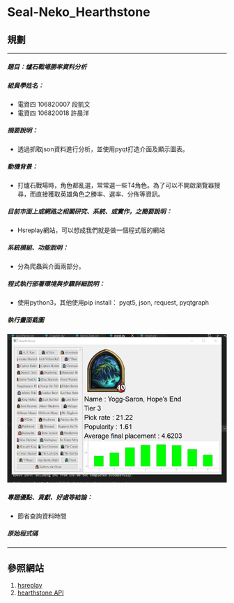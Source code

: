 # Seal-Neko_Hearthstone
## 規劃
--------
##### 題目：爐石戰場勝率資料分析
##### 組員學姓名：
 - 電資四 106820007 段凱文 
 - 電資四 106820018 許晨洋
##### 摘要說明：
 - 透過抓取json資料進行分析，並使用pyqt打造介面及顯示圖表。
#####  動機背景：
 - 打爐石戰場時，角色都亂選，常常選一些T4角色。為了可以不開啟瀏覽器搜尋，而直接獲取英雄角色之勝率、選率、分佈等資訊。
##### 目前市面上或網路之相關研究、系統、或實作，之簡要說明：
 - Hsreplay網站，可以想成我們就是做一個程式版的網站
##### 系統模組、功能說明：
 - 分為爬蟲與介面兩部分。
##### 程式執行部署環境與步驟詳細說明：
 - 使用python3，其他使用pip install： pyqt5, json, request, pyqtgraph
##### 執行畫面截圖
![demo](./hs/demo.png)
##### 專題優點、貢獻、好處等結論：
 - 節省查詢資料時間
##### 原始程式碼
--------
## 參照網站

 1. [hsreplay](https://hsreplay.net/battlegrounds/heroes/)
 2. [hearthstone API](https://develop.battle.net/documentation/hearthstone/game-data-apis)
